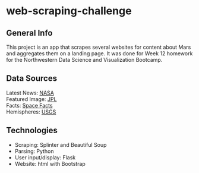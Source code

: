 # web-scraping-challenge

## General Info

This project is an app that scrapes several websites for content about Mars and aggregates them on a landing page. It was done for Week 12 homework for the Northwestern Data Science and Visualization Bootcamp.

## Data Sources

Latest News: [NASA](https://mars.nasa.gov/news/)<br>
Featured Image: [JPL](https://data-class-jpl-space.s3.amazonaws.com/JPL_Space/index.html)<br>
Facts: [Space Facts](https://space-facts.com/mars/)<br>
Hemispheres: [USGS](https://astrogeology.usgs.gov/search/results?q=hemisphere+enhanced&k1=target&v1=Mars)<br>

## Technologies

* Scraping: Splinter and Beautiful Soup
* Parsing: Python
* User input/display: Flask
* Website: html with Bootstrap